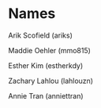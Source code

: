 # Names

Arik Scofield (ariks)

Maddie Oehler (mmo815)

Esther Kim (estherkdy)

Zachary Lahlou (lahlouzn)

Annie Tran (anniettran)